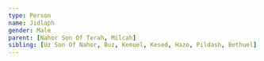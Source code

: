 ```yaml
---
type: Person
name: Jidlaph
gender: Male
parent: [Nahor Son Of Terah, Milcah]
sibling: [Uz Son Of Nahor, Buz, Kemuel, Kesed, Hazo, Pildash, Bethuel]
---
```


